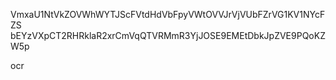VmxaU1NtVkZOVWhWYTJScFVtdHdVbFpyVWtOVVJrVjVUbFZrVG1KV1NYcFZS
bEYzVXpCT2RHRklaR2xrCmVqQTVRMmR3YjJOSE9EMEtDbkJpZVE9PQoKZW5p

ocr